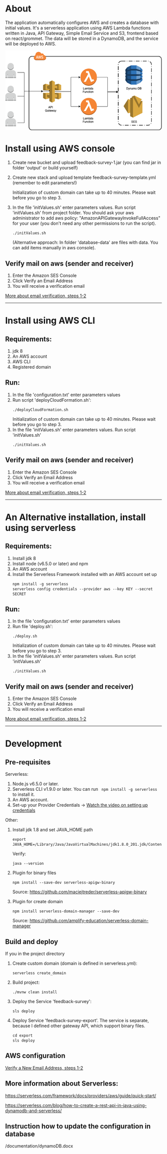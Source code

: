 # About
The application automatically configures AWS and creates a database with initial values.
It's a serverless application using AWS Lambda functions written in Java, API Gateway, Simple Email Service and S3, frontend based on react/grommet.
The data will be stored in a DynamoDB, and the service will be deployed to AWS.

![AWS diagram](documentation/aws-diagram.png?raw=true "AWS diagram")


# Install using AWS console
1. Create new bucket and upload feedback-survey-1.jar (you can find jar in folder 'output' or build yourself)

2. Create new stack and upload template feedback-survey-template.yml (remember to edit parameters!)

   Initialization of custom domain can take up to 40 minutes. Please wait before you go to step 3.
   
3. In the file 'initValues.sh' enter parameters values. Run script 'initValues.sh' from project folder.
You should ask your aws administrator to add aws policy: "AmazonAPIGatewayInvokeFullAccess" for your user (you don't need any other permissions to run the script).
   ```
   ./initValues.sh
   ``` 
   (Alternative approach: In folder 'database-data' are files with data. You can add items manually in aws console).

## Verify mail on aws (sender and receiver)
1. Enter the Amazon SES Console
2. Click Verify an Email Address
3. You will receive a verification email

[More about email verification, steps 1-2](https://aws.amazon.com/getting-started/tutorials/send-an-email/)


------------------------------------------------------------------------------------------------------------------------

# Install using AWS CLI
## Requirements:
1. jdk 8
2. An AWS account
3. AWS CLI
4. Registered domain

## Run:
1. In the file 'configuration.txt' enter parameters values
2. Run script 'deployCloudFormation.sh':
   ```
   ./deployCloudFormation.sh
   ```
   Initialization of custom domain can take up to 40 minutes. Please wait before you go to step 3.
3. In the file 'initValues.sh' enter parameters values. Run script 'initValues.sh'
   ```
   ./initValues.sh
   ```

## Verify mail on aws (sender and receiver)
1. Enter the Amazon SES Console
2. Click Verify an Email Address
3. You will receive a verification email

[More about email verification, steps 1-2](https://aws.amazon.com/getting-started/tutorials/send-an-email/)

------------------------------------------------------------------------------------------------------------------------

# An Alternative installation, install using serverless 
## Requirements:
1. Install jdk 8
2. Install node (v6.5.0 or later) and npm
3. An AWS account
4. Install the Serverless Framework installed with an AWS account set up
   ```
   npm install -g serverless
   serverless config credentials --provider aws --key KEY --secret SECRET
   ```

## Run:
1. In the file 'configuration.txt' enter parameters values
2. Run file 'deploy.sh':
   ```
   ./deploy.sh
   ```
    Initialization of custom domain can take up to 40 minutes. Please wait before you go to step 3.
3. In the file 'initValues.sh' enter parameters values. Run script 'initValues.sh'
   ```
   ./initValues.sh
   ```

## Verify mail on aws (sender and receiver)
1. Enter the Amazon SES Console
2. Click Verify an Email Address
3. You will receive a verification email

[More about email verification, steps 1-2](https://aws.amazon.com/getting-started/tutorials/send-an-email/)


------------------------------------------------------------------------------------------------------------------------

# Development 
## Pre-requisites

Serverless:
1. Node.js v6.5.0 or later.
2. Serverless CLI v1.9.0 or later. You can run ``` npm install -g serverless``` to install it.
3. An AWS account. 
4. Set-up your Provider Credentials -> [Watch the video on setting up credentials](https://www.youtube.com/watch?v=KngM5bfpttA)

Other:
1. Install jdk 1.8 and set JAVA_HOME path
    ```
    export JAVA_HOME=/Library/Java/JavaVirtualMachines/jdk1.8.0_201.jdk/Contents/Home
    ```
    
    Verify:
    ```
    java --version
    ```
    
2. Plugin for binary files
    ```
    npm install --save-dev serverless-apigw-binary
    ```
    Source: https://github.com/maciejtreder/serverless-apigw-binary
    
3. Plugin for create domain
    ```
    npm install serverless-domain-manager --save-dev
    ```
    Source: https://github.com/amplify-education/serverless-domain-manager
    
## Build and deploy
If you in the project directory
1. Create custom domain (domain is defined in serverless.yml):
    ```
    serverless create_domain
    ```
2. Build project:
    ```
    ./mvnw clean install
    ```
3. Deploy the Service 'feedback-survey':
    ```
    sls deploy
    ```
4. Deploy Service 'feedback-survey-export'. The service is separate, because I defined other gateway API, which support binary files.
    ```
    cd export
    sls deploy
    ```

## AWS configuration 

[Verify a New Email Address, steps 1-2](https://aws.amazon.com/getting-started/tutorials/send-an-email/)

## More information about Serverless:

https://serverless.com/framework/docs/providers/aws/guide/quick-start/

https://serverless.com/blog/how-to-create-a-rest-api-in-java-using-dynamodb-and-serverless/

## Instruction how to update the configuration in database
/documentation/dynamoDB.docx
